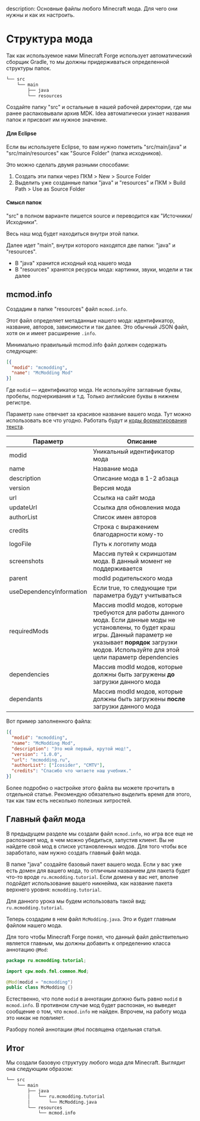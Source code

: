 description: Основные файлы любого Minecraft мода. Для чего они нужны и как их настроить.

# Структура мода

Так как используемое нами Minecraft Forge использует автоматический сборщик Gradle, то мы должны придерживаться определенной
структуры папок.

```md
└── src    
    └── main
        ├── java
        └── resources
```

Создайте папку "src" и остальные в нашей рабочей директории, где мы ранее распаковывали архив MDK. Idea автоматически
узнает названия папок и присвоит им нужное значение.

#### Для Eclipse

Если вы используете Eclipse, то вам нужно пометить "src/main/java" и "src/main/resources" как "Source Folder" (папка исходников).

Это можно сделать двумя разными способами:

1. Создать эти папки через ПКМ > New > Source Folder
2. Выделить уже созданные папки "java" и "resources" и ПКМ > Build Path > Use as Source Folder

#### Смысл папок

"src" в полном варианте пишется source и переводится как "Источники/Исходники".

Весь наш мод будет находиться внутри этой папки.

Далее идет "main", внутри которого находятся две папки: "java" и "resources".

* В "java" хранится исходный код нашего мода
* В "resources" хранятся ресурсы мода: картинки, звуки, модели и так далее

## mcmod.info

Создадим в папке "resources" файл `mcmod.info`.

Этот файл определяет метаданные нашего мода: идентификатор, название, авторов, зависимости и так далее.
Это обычный JSON файл, хотя он и имеет расширение `.info`.

Минимально правильный mcmod.info файл должен содержать следующее:

```json
[{
  "modid": "mcmodding",
  "name": "McModding Mod"
}]
```

Где `modid` — идентификатор мода. Не используйте заглавные буквы, пробелы, подчеркивания и т.д. Только английские буквы
в нижнем регистре.

Параметр `name` отвечает за красивое название вашего мода. Тут можно использовать все что угодно. Работать будут и [коды
форматирования текста](http://minecraft.gamepedia.com/Formatting_codes).

| Параметр                 | Описание                                                                                                                                                                                                                     |
|--------------------------|------------------------------------------------------------------------------------------------------------------------------------------------------------------------------------------------------------------------------|
| modid                    | Уникальный идентификатор мода                                                                                                                                                                                                |
| name                     | Название мода                                                                                                                                                                                                                |
| description              | Описание мода в 1-2 абзаца                                                                                                                                                                                                   |
| version                  | Версия мода                                                                                                                                                                                                                  |
| url                      | Ссылка на сайт мода                                                                                                                                                                                                          |
| updateUrl                | Ссылка для обновления мода                                                                                                                                                                                                   |
| authorList               | Список имен авторов                                                                                                                                                                                                          |
| credits                  | Строка с выражением благодарности кому-то                                                                                                                                                                                    |
| logoFile                 | Путь к логотипу мода                                                                                                                                                                                                         |
| screenshots              | Массив путей к скриншотам мода. В данный момент не поддерживается                                                                                                                                                            |
| parent                   | modId родительского мода                                                                                                                                                                                                     |
| useDependencyInformation | Если true, то следующие три параметра будут учитываться                                                                                                                                                                      |
| requiredMods             | Массив modId модов, которые требуются для работы данного мода. Если данные моды не установлены, то будет краш игры. Данный параметр не указывает **порядок** загрузки модов. Используйте для этой цели параметр dependencies |
| dependencies             | Массив modId модов, которые должны быть загружены **до** загрузки данного мода                                                                                                                                               |
| dependants               | Массив modId модов, которые должны быть загружены **после** загрузки данного мода                                                                                                                                            |

Вот пример заполненного файла:

```json
[{
  "modid": "mcmodding",
  "name": "McModding Mod",
  "description": "Это мой первый, крутой мод!",
  "version": "1.0.0",
  "url": "mcmodding.ru",
  "authorList": ["Icosider", "CMTV"],
  "credits": "Спасибо что читаете наш учебник."
}]
```

Более подробно о настройке этого файла вы можете прочитать в отдельной статье. Рекомендую обязательно выделить время для этого,
так как там есть несколько полезных хитростей.

## Главный файл мода

В предыдущем разделе мы создали файл `mcmod.info`, но игра все еще не распознает мод, в чем можно убедиться, запустив
клиент. Вы не найдете свой мод в списке установленных модов. Для того чтобы все заработало, нам нужно создать главный файл мода.

В папке "java" создайте базовый пакет вашего мода. Если у вас уже есть домен для вашего мода, то отличным названием для
пакета будет что-то вроде `ru.mcmodding.tutorial`. Если домена у вас нет, вполне подойдет использование вашего никнейма, как
название пакета верхнего уровня: `mcmodding.tutorial`.

Для данного урока мы будем использовать такой вид: `ru.mcmodding.tutorial`.

Теперь создадим в нем файл `McModding.java`. Это и будет главным файлом нашего мода.

Для того чтобы Minecraft Forge понял, что данный файл действительно является главным, мы должны добавить к определению класса
аннотацию `@Mod`:

```java
package ru.mcmodding.tutorial;

import cpw.mods.fml.common.Mod;

@Mod(modid = "mcmodding")
public class McModding {}
```

Естественно, что поле `modid` в аннотации должно быть равно `modid` в `mcmod.info`. В противном случае мод будет распознан,
но выведет сообщение о том, что `mcmod.info` не найден. Впрочем, на работу мода это никак не повлияет.

Разбору полей аннотации `@Mod` посвящена отдельная статья.

## Итог

Мы создали базовую структуру любого мода для Minecraft. Выглядит она следующим образом:

```md
└── src    
    └── main
        ├── java
        │   └── ru.mcmodding.tutorial
        │       └── McModding.java
        └── resources
            └── mcmod.info
```
